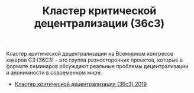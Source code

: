 ﻿---
title: Кластер критической децентрализации (36c3)
weight: 04
---

Кластер критической децентрализации на Всемирном конгрессе хакеров C3 (36C3) - это группа разносторонних проектов, которые в формате семинаров обсуждают реальные проблемы децентрализации и анонимности в современном мире.

* [Кластер критической децентрализации (36c3) 2019](cdc-36с3-2019/)
